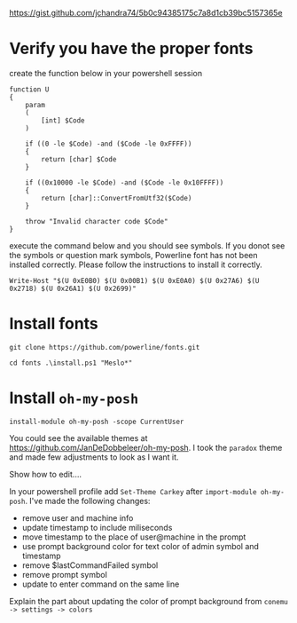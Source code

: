 https://gist.github.com/jchandra74/5b0c94385175c7a8d1cb39bc5157365e
# Verify you have the proper fonts
create the function below in your powershell session
```
function U
{
    param
    (
        [int] $Code
    )
 
    if ((0 -le $Code) -and ($Code -le 0xFFFF))
    {
        return [char] $Code
    }
 
    if ((0x10000 -le $Code) -and ($Code -le 0x10FFFF))
    {
        return [char]::ConvertFromUtf32($Code)
    }
 
    throw "Invalid character code $Code"
}

```
execute the command below and you should see symbols. If you donot see the symbols or question mark symbols, Powerline font has not been installed correctly. Please follow the instructions to install it correctly.
```
Write-Host "$(U 0xE0B0) $(U 0x00B1) $(U 0xE0A0) $(U 0x27A6) $(U 0x2718) $(U 0x26A1) $(U 0x2699)"
```
# Install fonts
`git clone https://github.com/powerline/fonts.git`

`
cd fonts
.\install.ps1 "Meslo*"
`

# Install `oh-my-posh`

`install-module oh-my-posh -scope CurrentUser`

You could see the available themes at https://github.com/JanDeDobbeleer/oh-my-posh. I took the `paradox` theme and made few adjustments to look as I want it.

Show how to edit....

In your powershell profile add `Set-Theme Carkey` after `import-module oh-my-posh`. I've made the following changes:
- remove user and machine info
- update timestamp to include miliseconds 
- move timestamp to the place of user@machine in the prompt
- use prompt background color for text color of admin symbol and timestamp
- remove $lastCommandFailed symbol 
- remove prompt symbol
- update to enter command on the same line

Explain the part about updating the color of prompt background from `conemu -> settings -> colors`

